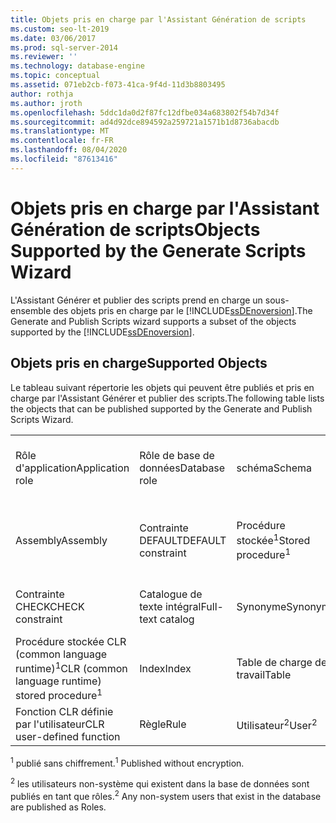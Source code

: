 ```yaml
---
title: Objets pris en charge par l'Assistant Génération de scripts
ms.custom: seo-lt-2019
ms.date: 03/06/2017
ms.prod: sql-server-2014
ms.reviewer: ''
ms.technology: database-engine
ms.topic: conceptual
ms.assetid: 071eb2cb-f073-41ca-9f4d-11d3b8803495
author: rothja
ms.author: jroth
ms.openlocfilehash: 5ddc1da0d2f87fc12dfbe034a683802f54b7d34f
ms.sourcegitcommit: ad4d92dce894592a259721a1571b1d8736abacdb
ms.translationtype: MT
ms.contentlocale: fr-FR
ms.lasthandoff: 08/04/2020
ms.locfileid: "87613416"
---
```

# <a name="objects-supported-by-the-generate-scripts-wizard"></a><span data-ttu-id="9268e-102">Objets pris en charge par l'Assistant Génération de scripts</span><span class="sxs-lookup"><span data-stu-id="9268e-102">Objects Supported by the Generate Scripts Wizard</span></span>
  <span data-ttu-id="9268e-103">L'Assistant Générer et publier des scripts prend en charge un sous-ensemble des objets pris en charge par le [!INCLUDE[ssDEnoversion](../../includes/ssdenoversion-md.md)].</span><span class="sxs-lookup"><span data-stu-id="9268e-103">The Generate and Publish Scripts wizard supports a subset of the objects supported by the [!INCLUDE[ssDEnoversion](../../includes/ssdenoversion-md.md)].</span></span>  
  
## <a name="supported-objects"></a><span data-ttu-id="9268e-104">Objets pris en charge</span><span class="sxs-lookup"><span data-stu-id="9268e-104">Supported Objects</span></span>  
 <span data-ttu-id="9268e-105">Le tableau suivant répertorie les objets qui peuvent être publiés et pris en charge par l'Assistant Générer et publier des scripts.</span><span class="sxs-lookup"><span data-stu-id="9268e-105">The following table lists the objects that can be published supported by the Generate and Publish Scripts Wizard.</span></span>  
  
||||||  
|-|-|-|-|-|  
|<span data-ttu-id="9268e-106">Rôle d'application</span><span class="sxs-lookup"><span data-stu-id="9268e-106">Application role</span></span>|<span data-ttu-id="9268e-107">Rôle de base de données</span><span class="sxs-lookup"><span data-stu-id="9268e-107">Database role</span></span>|<span data-ttu-id="9268e-108">schéma</span><span class="sxs-lookup"><span data-stu-id="9268e-108">Schema</span></span>|<span data-ttu-id="9268e-109">Agrégat défini par l'utilisateur</span><span class="sxs-lookup"><span data-stu-id="9268e-109">User-defined aggregate</span></span>|<span data-ttu-id="9268e-110">Vue<sup>1</sup></span><span class="sxs-lookup"><span data-stu-id="9268e-110">View<sup>1</sup></span></span>|  
|<span data-ttu-id="9268e-111">Assembly</span><span class="sxs-lookup"><span data-stu-id="9268e-111">Assembly</span></span>|<span data-ttu-id="9268e-112">Contrainte DEFAULT</span><span class="sxs-lookup"><span data-stu-id="9268e-112">DEFAULT constraint</span></span>|<span data-ttu-id="9268e-113">Procédure stockée<sup>1</sup></span><span class="sxs-lookup"><span data-stu-id="9268e-113">Stored procedure<sup>1</sup></span></span>|<span data-ttu-id="9268e-114">Type de données défini par l'utilisateur</span><span class="sxs-lookup"><span data-stu-id="9268e-114">User-defined data type</span></span>|<span data-ttu-id="9268e-115">Collection de schémas XML</span><span class="sxs-lookup"><span data-stu-id="9268e-115">XML schema collection</span></span>|  
|<span data-ttu-id="9268e-116">Contrainte CHECK</span><span class="sxs-lookup"><span data-stu-id="9268e-116">CHECK constraint</span></span>|<span data-ttu-id="9268e-117">Catalogue de texte intégral</span><span class="sxs-lookup"><span data-stu-id="9268e-117">Full-text catalog</span></span>|<span data-ttu-id="9268e-118">Synonyme</span><span class="sxs-lookup"><span data-stu-id="9268e-118">Synonym</span></span>|<span data-ttu-id="9268e-119">Fonction définie par l'utilisateur</span><span class="sxs-lookup"><span data-stu-id="9268e-119">User-defined function</span></span>||  
|<span data-ttu-id="9268e-120">Procédure stockée CLR (common language runtime)<sup>1</sup></span><span class="sxs-lookup"><span data-stu-id="9268e-120">CLR (common language runtime) stored procedure<sup>1</sup></span></span>|<span data-ttu-id="9268e-121">Index</span><span class="sxs-lookup"><span data-stu-id="9268e-121">Index</span></span>|<span data-ttu-id="9268e-122">Table de charge de travail</span><span class="sxs-lookup"><span data-stu-id="9268e-122">Table</span></span>|<span data-ttu-id="9268e-123">Table définie par l'utilisateur</span><span class="sxs-lookup"><span data-stu-id="9268e-123">User-defined table</span></span>||  
|<span data-ttu-id="9268e-124">Fonction CLR définie par l'utilisateur</span><span class="sxs-lookup"><span data-stu-id="9268e-124">CLR user-defined function</span></span>|<span data-ttu-id="9268e-125">Règle</span><span class="sxs-lookup"><span data-stu-id="9268e-125">Rule</span></span>|<span data-ttu-id="9268e-126">Utilisateur<sup>2</sup></span><span class="sxs-lookup"><span data-stu-id="9268e-126">User<sup>2</sup></span></span>|<span data-ttu-id="9268e-127">Type défini par l'utilisateur</span><span class="sxs-lookup"><span data-stu-id="9268e-127">User-defined type</span></span>||  
  
 <span data-ttu-id="9268e-128"><sup>1</sup> publié sans chiffrement.</span><span class="sxs-lookup"><span data-stu-id="9268e-128"><sup>1</sup> Published without encryption.</span></span>  
  
 <span data-ttu-id="9268e-129"><sup>2</sup> les utilisateurs non-système qui existent dans la base de données sont publiés en tant que rôles.</span><span class="sxs-lookup"><span data-stu-id="9268e-129"><sup>2</sup> Any non-system users that exist in the database are published as Roles.</span></span>  
  
  
